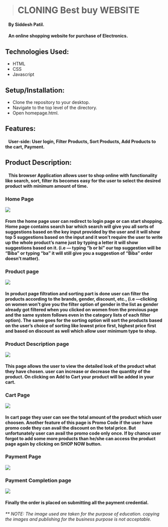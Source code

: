 ># CLONING Best buy WEBSITE
#### &nbsp;&nbsp;&nbsp;By Siddesh Patil.
#### &nbsp;&nbsp; An online shopping website for purchase of Electronics.
## Technologies Used:
* HTML
* CSS
* Javascript
## Setup/Installation:
* Clone the repository to your desktop.
* Navigate to the top level of the directory.
* Open homepage.html.
## Features:
#### &nbsp;&nbsp; User-side: User login,  Filter Products, Sort Products, Add Products to the cart, Payment.
## Product Description:
#### &nbsp;&nbsp; This browser Application allows user to shop online with functionality like search, sort, filter its becomes easy for the user to select the desired product with minimum amount of time.
### **Home Page**
![](https://github.com/Coolasid/Bestbuy-U3-CW-Project/blob/8573089c5a1de30f1e9fd1d673d76015b1e56a1a/Screenshot%20(965).png)
#### From the home page user can redirect to login page or can start shopping. Home page contains **search bar** which search will give you all sorts of suggestions based on the key input provided by the user and it will show top 5 suggestions based on the input and it won’t require the user to write up the whole product’s name just by typing a letter it will show suggestions based on it. (i.e — typing “b or bi” our top suggestion will be “Biba” or typing “ba” it will still give you a suggestion of “Biba” order doesn’t matter).

### **Product page** 
![](https://github.com/Coolasid/Bestbuy-U3-CW-Project/blob/ea1ed61951e0f26e82685213141b962baa93c37b/Screenshot%20(966).png)
#### In product page filtration and sorting part is done user can filter the products according to the brands, gender, discount, etc.,  (i.e —clicking on women won’t give you the filter option of gender in the list as gender already got filtered when you clicked on women from the previous page and the same system follows even in the category lists of each filter option). The same goes for the sorting option will sort the products based on the user’s choice of sorting like lowest price first, highest price first and based on discount as well which allow user minimum type to shop.
### **Product Description page**
![](https://cdn-images-1.medium.com/max/800/1*i9r9gcVW6MrsBHJTj7snPQ.png)
#### This page allows the user to view the detailed look of the product what they have chosen. user can increase or decrease the quantity of the product. On clicking on Add to Cart your product will be added in your cart.

### **Cart Page**
![](https://cdn-images-1.medium.com/max/800/1*iFHCkI2sHnTxY7ZZcwLBRw.png)
#### In cart page they user can see the total amount of the product which user choosen. Another feature of this page is **Promo Code** if the user have promo  code they can avail the discount on the total price. But unfortunately user can avail the promo code only once. If by chance user forgot to add some more products than he/she can access the product page again by clicking on SHOP NOW button.
### **Payment Page**
![](https://cdn-images-1.medium.com/max/800/1*bgZqHG9oqcHPBmPLRIRFyQ.png)
### **Payment Completion page**
![](https://cdn-images-1.medium.com/max/800/1*3utNb5Sb83FM93nPAgkwuQ.png)
#### Finally the order is placed on submitting all the payment credential.

###### ** NOTE: The image used are taken for the purpose of education. copying the images and publishing for the business purpose is not acceptable.

